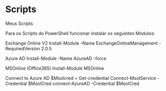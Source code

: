 # Scripts
Meus Scripts

Para os Scripts do PowerShell funcionar instalar os seguintes Modulos:

Exchange Online V2
Install-Module -Name ExchangeOnlineManagement -RequiredVersion 2.0.5

Azure AD
Install-Module -Name AzureAD -force

MSOnline (Office365)
Install-Module MSOnline

Connect to Azure AD
$Msolcred = Get-credential
Connect-MsolService -Credential $MsolCred
connect-AzureAD -Credential $MsolCred 
